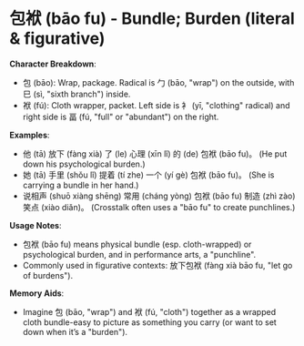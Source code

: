# **包袱 (bāo fu) - Bundle; Burden (literal & figurative)**

**Character Breakdown**:  
- 包 (bāo): Wrap, package. Radical is 勹 (bāo, "wrap") on the outside, with 巳 (sì, "sixth branch") inside.  
- 袱 (fú): Cloth wrapper, packet. Left side is 衤 (yī, "clothing" radical) and right side is 畐 (fú, "full" or "abundant") on the right.

**Examples**:  
- 他 (tā) 放下 (fàng xià) 了 (le) 心理 (xīn lǐ) 的 (de) 包袱 (bāo fu)。 (He put down his psychological burden.)  
- 她 (tā) 手里 (shǒu lǐ) 提着 (tí zhe) 一个 (yí gè) 包袱 (bāo fu)。 (She is carrying a bundle in her hand.)  
- 说相声 (shuō xiàng shēng) 常用 (cháng yòng) 包袱 (bāo fu) 制造 (zhì zào) 笑点 (xiào diǎn)。 (Crosstalk often uses a "bāo fu" to create punchlines.)

**Usage Notes**:  
- 包袱 (bāo fu) means physical bundle (esp. cloth-wrapped) or psychological burden, and in performance arts, a "punchline".  
- Commonly used in figurative contexts: 放下包袱 (fàng xià bāo fu, "let go of burdens").

**Memory Aids**:  
- Imagine 包 (bāo, "wrap") and 袱 (fú, "cloth") together as a wrapped cloth bundle-easy to picture as something you carry (or want to set down when it’s a "burden").
